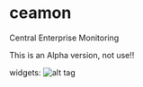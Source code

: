 # ceamon
Central Enterprise Monitoring

This is an Alpha version, not use!!

widgets:
![alt tag](http://i.imgur.com/mEmbwUJ.jpg)

